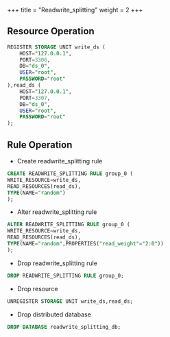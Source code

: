 +++
title = "Readwrite_splitting"
weight = 2
+++

## Resource Operation

```sql
REGISTER STORAGE UNIT write_ds (
    HOST="127.0.0.1",
    PORT=3306,
    DB="ds_0",
    USER="root",
    PASSWORD="root"
),read_ds (
    HOST="127.0.0.1",
    PORT=3307,
    DB="ds_0",
    USER="root",
    PASSWORD="root"
);
```

## Rule Operation

- Create readwrite_splitting rule

```sql
CREATE READWRITE_SPLITTING RULE group_0 (
WRITE_RESOURCE=write_ds,
READ_RESOURCES(read_ds),
TYPE(NAME="random")
);
```

- Alter readwrite_splitting rule

```sql
ALTER READWRITE_SPLITTING RULE group_0 (
WRITE_RESOURCE=write_ds,
READ_RESOURCES(read_ds),
TYPE(NAME="random",PROPERTIES("read_weight"="2:0"))
);
```

- Drop readwrite_splitting rule

```sql
DROP READWRITE_SPLITTING RULE group_0;
```

- Drop resource

```sql
UNREGISTER STORAGE UNIT write_ds,read_ds;
```

- Drop distributed database

```sql
DROP DATABASE readwrite_splitting_db;
```

